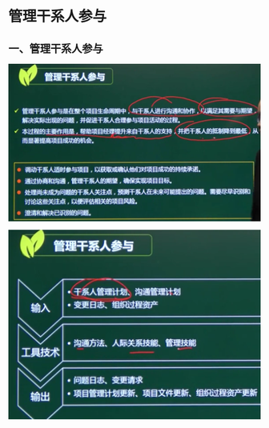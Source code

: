 # 管理干系人参与

## 一、管理干系人参与

![image-20210407150242205](../picture/image-20210407150242205.png)



![image-20210407150340879](../picture/image-20210407150340879.png)
